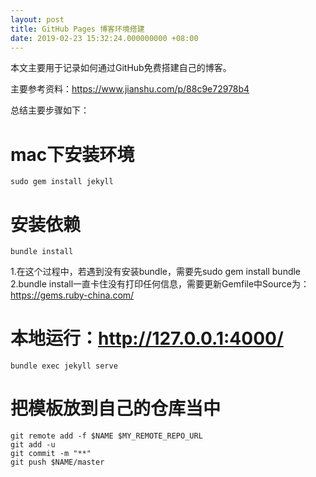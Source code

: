 ```yaml
---
layout: post
title: GitHub Pages 博客环境搭建
date: 2019-02-23 15:32:24.000000000 +08:00
---
```


本文主要用于记录如何通过GitHub免费搭建自己的博客。

主要参考资料：https://www.jianshu.com/p/88c9e72978b4

总结主要步骤如下：

# mac下安装环境
```
sudo gem install jekyll
```

# 安装依赖 
```
bundle install
```

1.在这个过程中，若遇到没有安装bundle，需要先sudo gem install bundle
2.bundle install一直卡住没有打印任何信息，需要更新Gemfile中Source为：https://gems.ruby-china.com/

# 本地运行：http://127.0.0.1:4000/
```
bundle exec jekyll serve

```

# 把模板放到自己的仓库当中
```
git remote add -f $NAME $MY_REMOTE_REPO_URL
git add -u
git commit -m "**"
git push $NAME/master
```

